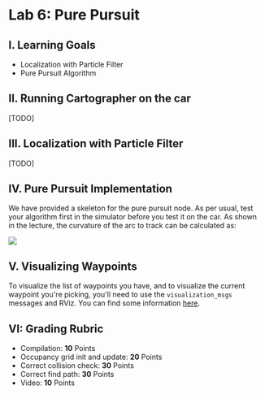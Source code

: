 # Lab 6: Pure Pursuit

## I. Learning Goals

- Localization with Particle Filter
- Pure Pursuit Algorithm

## II. Running Cartographer on the car

[TODO]

## III. Localization with Particle Filter

[TODO]

## IV. Pure Pursuit Implementation

We have provided a skeleton for the pure pursuit node. As per usual, test your algorithm first in the
simulator before you test it on the car. As shown in the lecture, the curvature of the arc to track
can be calculated as:

![](https://latex.codecogs.com/svg.latex?\gamma=\frac{2|y|}{L^2})

## V. Visualizing Waypoints

To visualize the list of waypoints you have, and to visualize the current waypoint you're picking, you'll need to use the `visualization_msgs` messages and RViz. You can find some information [here](http://wiki.ros.org/rviz/DisplayTypes/Marker).

## VI: Grading Rubric
- Compilation: **10** Points
- Occupancy grid init and update: **20** Points
- Correct collision check: **30** Points
- Correct find path: **30** Points
- Video: **10** Points

